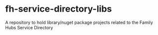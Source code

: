 # fh-service-directory-libs
A repository to hold library/nuget package projects related to the Family Hubs Service Directory
